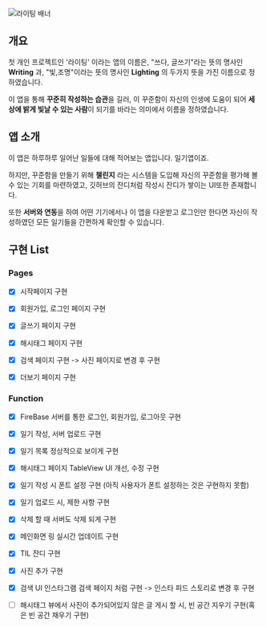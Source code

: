 ![라이팅 배너](https://user-images.githubusercontent.com/11778058/130311032-65dcc437-1f12-4e0c-a77b-7db556a2a4a2.png)

## 개요
첫 개인 프로젝트인 '라이팅' 이라는 앱의 이름은, "쓰다, 글쓰기"라는 뜻의 명사인 **Writing** 과, "빛,조명"이라는 뜻의 명사인 **Lighting** 의 두가지 뜻을 가진 이름으로 정하였습니다.

이 앱을 통해 **꾸준히 작성하는 습관**을 길러, 이 꾸준함이 자신의 인생에 도움이 되어 **세상에 밝게 빛날 수 있는 사람**이 되기를 바라는 의미에서 이름을 정하였습니다. 

## 앱 소개
이 앱은 하루하루 일어난 일들에 대해 적어보는 앱입니다. 일기앱이죠.

하지만, 꾸준함을 만들기 위해 **챌린지** 라는 시스템을 도입해 자신의 꾸준함을 평가해 볼 수 있는 기회를 마련하였고, 깃허브의 잔디처럼 작성시 잔디가 쌓이는 UI또한 존재합니다.

또한 **서버와 연동**을 하여 어떤 기기에서나 이 앱을 다운받고 로그인만 한다면 자신이 작성하였던 모든 일기들을 간편하게 확인할 수 있습니다.


## 구현 List
### Pages
- [X] 시작페이지 구현
- [X] 회원가입, 로그인 페이지 구현
- [X] 글쓰기 페이지 구현
- [X] 해시태그 페이지 구현
- [X] 검색 페이지 구현 -> 사진 페이지로 변경 후 구현
- [X] 더보기 페이지 구현


### Function
- [X] FireBase 서버를 통한 로그인, 회원가입, 로그아웃 구현
- [X] 일기 작성, 서버 업로드 구현
- [X] 일기 목록 정상적으로 보이게 구현
- [X] 해시태그 페이지 TableView UI 개선, 수정 구현
- [X] 일기 작성 시 폰트 설정 구현 (아직 사용자가 폰트 설정하는 것은 구현하지 못함)
- [X] 일기 업로드 시, 제한 사항 구현
- [X] 삭제 할 때 서버도 삭제 되게 구현
- [X] 메인화면 링 실시간 업데이트 구현
- [X] TIL 잔디 구현
- [X] 사진 추가 구현
- [X] 검색 UI 인스타그램 검색 페이지 처럼 구현 -> 인스타 피드 스토리로 변경 후 구현
- [ ] 해시태그 뷰에서 사진이 추가되어있지 않은 글 게시 할 시, 빈 공간 지우기 구현(혹은 빈 공간 채우기 구현)



